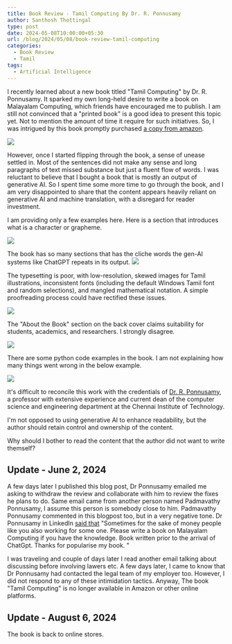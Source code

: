 ```yaml
---
title: Book Review - Tamil Computing By Dr. R. Ponnusamy
author: Santhosh Thottingal
type: post
date: 2024-05-08T10:00:00+05:30
url: /blog/2024/05/08/book-review-tamil-computing
categories:
  - Book Review
  - Tamil
tags:
  - Artificial Intelligence
---
```

I recently learned about a new book titled "Tamil Computing" by Dr. R. Ponnusamy. It sparked my own long-held desire to write a book on Malayalam Computing, which friends have encouraged me to publish. I am still not convinced that a "printed book" is a good idea to present this topic yet. Not to mention the amount of time it require for such initiatives. So, I was intrigued by this book promptly purchased [a copy from amazon](https://www.amazon.in/gp/product/9390951054/).

![](/wp-content/uploads/2024/05/tamil-computing.jpg)

However, once I started flipping through the book, a sense of unease settled in. Most of the sentences did not make any sense and long paragraphs of text missed substance but just a fluent flow of words. I was reluctant to believe that I bought a book that is mostly an output of generative AI. So I spent time some more time to go through the book, and I am very disappointed to share that the content appears heavily reliant on generative AI and machine translation, with a disregard for reader investment.

I am providing only a few examples here. Here is a section that introduces what is a character or grapheme.

![](/wp-content/uploads/2024/05/grapheme.jpg)

The book has so many sections that has the cliche words the gen-AI systems like ChatGPT repeats in its output.
![](/wp-content/uploads/2024/05/conclusion.jpg)

The typesetting is poor, with low-resolution, skewed images for Tamil illustrations, inconsistent fonts (including the default Windows Tamil font and random selections), and mangled mathematical notation. A simple proofreading process could have rectified these issues.

![](/wp-content/uploads/2024/05/morpheme.jpg)

The "About the Book" section on the back cover claims suitability for students, academics, and researchers. I strongly disagree.

![](/wp-content/uploads/2024/05/transliteration.jpg)

There are some python code examples in the book. I am not explaining how many things went wrong in the below example.

![](/wp-content/uploads/2024/05/python.jpg)

It's difficult to reconcile this work with the credentials of [Dr. R. Ponnusamy](https://scholar.google.co.in/citations?user=ZfCKN38AAAAJ&hl=en), a professor with extensive experience and current dean of the computer science and engineering department at the Chennai Institute of Technology.

I'm not opposed to using generative AI to enhance readability, but the author should retain control and ownership of the content.

Why should I bother to read the content that the author did not want to write themself?

## Update - June 2, 2024

A few days later I published this blog post, Dr Ponnusamy emailed me asking to withdraw the review and collaborate with him to review the fixes he plans to do. Same email came from another person named Padmavathy Ponnusamy, I assume this person is somebody close to him. Padmavathy Ponnusamy commented in this blogpost too, but in a very negative tone. Dr Ponnusamy in LinkedIn [said that](https://www.linkedin.com/feed/update/urn:li:ugcPost:7193891610638639106?commentUrn=urn%3Ali%3Acomment%3A%28ugcPost%3A7193891610638639106%2C7195064373093052416%29&dashCommentUrn=urn%3Ali%3Afsd_comment%3A%287195064373093052416%2Curn%3Ali%3AugcPost%3A7193891610638639106%29) "Sometimes for the sake of money people like you also working for some one. Please write a book on Malayalam Computing if you have the knowledge. Book written prior to the arrival of ChatGpt. Thanks for popularise my book. "

I was traveling and couple of days later I read another email talking about discussing before involving lawers etc. A few days later, I came to know that Dr Ponnusamy had contacted the legal team of my employer too. However, I did not respond to any of these intimidation tactics. Anyway, The book "Tamil Computing" is no longer available in Amazon or other online platforms.

## Update - August 6, 2024

The book is back to online stores.


